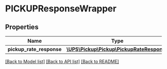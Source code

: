 # PICKUPResponseWrapper

## Properties
Name | Type | Description | Notes
------------ | ------------- | ------------- | -------------
**pickup_rate_response** | [**\UPS\Pickup\Pickup\PickupRateResponse**](PickupRateResponse.md) |  | 

[[Back to Model list]](../../README.md#documentation-for-models) [[Back to API list]](../../README.md#documentation-for-api-endpoints) [[Back to README]](../../README.md)

